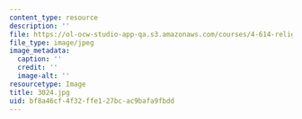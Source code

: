 ```yaml
---
content_type: resource
description: ''
file: https://ol-ocw-studio-app-qa.s3.amazonaws.com/courses/4-614-religious-architecture-and-islamic-cultures-fall-2002/bf8a46cf4f32ffe127bcac9bafa9fbdd_3024.jpg
file_type: image/jpeg
image_metadata:
  caption: ''
  credit: ''
  image-alt: ''
resourcetype: Image
title: 3024.jpg
uid: bf8a46cf-4f32-ffe1-27bc-ac9bafa9fbdd
---
```

